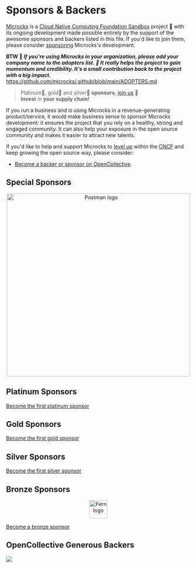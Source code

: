 # Sponsors &amp; Backers

[Microcks](https://microcks.io/) is a [Cloud Native Computing Foundation Sandbox](https://landscape.cncf.io/?selected=microcks) project 🚀 with its ongoing development made possible entirely by the support of the awesome sponsors and backers listed in this file. If you'd like to join them, please consider [sponsoring](https://opencollective.com/microcks) Microcks's development.

**BTW 📢 _If you're using Microcks in your organization, please add your company name to the adopters list. 🙏 It really helps the project to gain momentum and credibility. It's a small contribution back to the project with a big impact._**
https://github.com/microcks/.github/blob/main/ADOPTERS.md

> Platinum💎, gold🥇 and silver🥈 **sponsors**, [join us](https://opencollective.com/microcks) 🙌<br>
> **Invest** in **your supply chain!**

If you run a business and is using Microcks in a revenue-generating product/service, it would make business sense to sponsor Microcks development: it ensures the project that you rely on a healthy, strong and engaged community. It can also help your exposure in the open source community and makes it easier to attract new talents.

If you'd like to help and support Microcks to [level up](https://www.cncf.io/project-metrics/) within the [CNCF](https://www.cncf.io) and keep growing the open source way, please consider:

- [Become a backer or sponsor on OpenCollective](https://opencollective.com/microcks).

## Special Sponsors
<p align="center">
  <a href="https://postman.com/"><img src="https://voyager.postman.com/logo/postman-logo-orange.svg" alt="Postman logo" width="500"></a>
</p>

## Platinum Sponsors

[Become the first platinum sponsor](https://opencollective.com/microcks/contribute/platinum-sponsors-61341/checkout?interval=month&amount=2000&name=&legalName=&email=)

## Gold Sponsors

[Become the first gold sponsor](hhttps://opencollective.com/microcks/contribute/gold-sponsors-61340/checkout?interval=month&amount=1000&name=&legalName=&email=)

## Silver Sponsors

[Become the first silver sponsor](https://opencollective.com/microcks/contribute/silver-sponsors-61339/checkout?interval=month&amount=500&name=&legalName=&email=)

## Bronze Sponsors
<p align="center">
  <a href="https://www.devmark.ai/fern/?utm_source=microcks&utm_loc=readme&utm_type=logo"><img src="https://framerusercontent.com/images/iWkZ3Gh94p4Ej7YCByaeYmRUPmw.png" alt="Fern logo" width="50"></a>
</p>

[Become a bronze sponsor](https://opencollective.com/microcks/contribute/bronze-sponsors-61338/checkout?interval=month&amount=100&name=&legalName=&email=)

## OpenCollective Generous Backers

<a href="https://opencollective.com/microcks#section-contributors" target="_blank"><img src="https://opencollective.com/microcks/backers.svg?width=800"></a>
